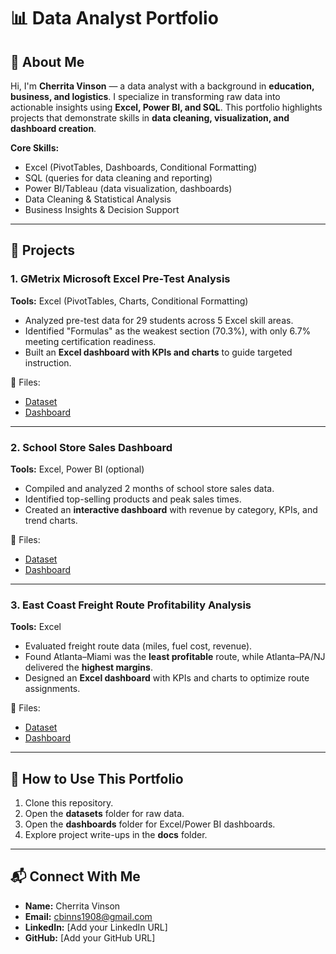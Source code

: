 # 📊 Data Analyst Portfolio  

## 👋 About Me  
Hi, I'm **Cherrita Vinson** — a data analyst with a background in **education, business, and logistics**. I specialize in transforming raw data into actionable insights using **Excel, Power BI, and SQL**. This portfolio highlights projects that demonstrate skills in **data cleaning, visualization, and dashboard creation**.  

**Core Skills:**  
- Excel (PivotTables, Dashboards, Conditional Formatting)  
- SQL (queries for data cleaning and reporting)  
- Power BI/Tableau (data visualization, dashboards)  
- Data Cleaning & Statistical Analysis  
- Business Insights & Decision Support  

---

## 🔹 Projects  

### 1. GMetrix Microsoft Excel Pre-Test Analysis  
**Tools:** Excel (PivotTables, Charts, Conditional Formatting)  
- Analyzed pre-test data for 29 students across 5 Excel skill areas.  
- Identified "Formulas" as the weakest section (70.3%), with only 6.7% meeting certification readiness.  
- Built an **Excel dashboard with KPIs and charts** to guide targeted instruction.  

📂 Files:  
- [Dataset](./datasets/gmetrix_excel_pretest_results.csv)  
- [Dashboard](./dashboards/gmetrix_excel_dashboard.xlsx)  

---

### 2. School Store Sales Dashboard  
**Tools:** Excel, Power BI (optional)  
- Compiled and analyzed 2 months of school store sales data.  
- Identified top-selling products and peak sales times.  
- Created an **interactive dashboard** with revenue by category, KPIs, and trend charts.  

📂 Files:  
- [Dataset](./datasets/school_store_sales.csv)  
- [Dashboard](./dashboards/school_store_sales_dashboard.xlsx)  

---

### 3. East Coast Freight Route Profitability Analysis  
**Tools:** Excel  
- Evaluated freight route data (miles, fuel cost, revenue).  
- Found Atlanta–Miami was the **least profitable** route, while Atlanta–PA/NJ delivered the **highest margins**.  
- Designed an **Excel dashboard** with KPIs and charts to optimize route assignments.  

📂 Files:  
- [Dataset](./datasets/east_coast_routes.csv)  
- [Dashboard](./dashboards/east_coast_routes_dashboard.xlsx)  

---

## 🚀 How to Use This Portfolio  
1. Clone this repository.  
2. Open the **datasets** folder for raw data.  
3. Open the **dashboards** folder for Excel/Power BI dashboards.  
4. Explore project write-ups in the **docs** folder.  

---

## 📬 Connect With Me  
- **Name:** Cherrita Vinson  
- **Email:** cbinns1908@gmail.com  
- **LinkedIn:** [Add your LinkedIn URL]  
- **GitHub:** [Add your GitHub URL]  
